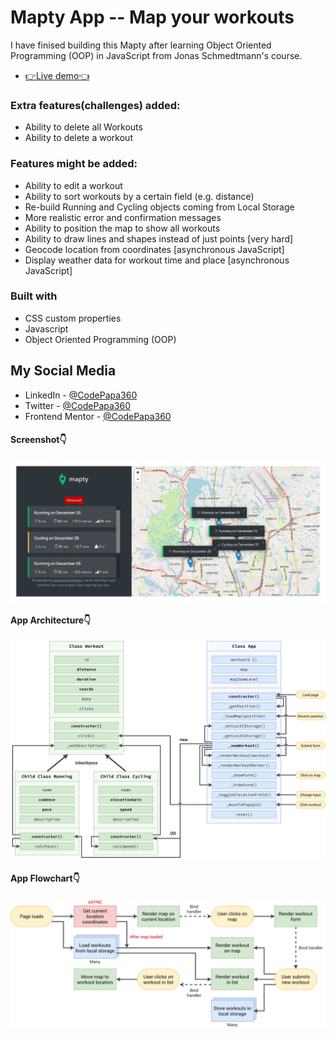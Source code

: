 # Mapty App -- Map your workouts
I have finised building this Mapty after learning Object Oriented Programming (OOP) in JavaScript from Jonas Schmedtmann's course.

- [👉Live demo👈](https://mapty-codepapa360.netlify.app/)

### Extra features(challenges) added:
- Ability to delete all Workouts
- Ability to delete a workout

### Features might be added:
- Ability to edit a workout
- Ability to sort workouts by a certain field (e.g. distance)
- Re-build Running and Cycling objects coming from Local Storage
- More realistic error and confirmation messages
- Ability to position the map to show all workouts
- Ability to draw lines and shapes instead of just points [very hard]
- Geocode location from coordinates [asynchronous JavaScript]
- Display weather data for workout time and place [asynchronous
JavaScript]

### Built with

- CSS custom properties
- Javascript
- Object Oriented Programming (OOP)

## My Social Media

- LinkedIn - [@CodePapa360](https://www.linkedin.com/in/codepapa360)
- Twitter - [@CodePapa360](https://www.twitter.com/CodePapa360)
- Frontend Mentor - [@CodePapa360](https://www.frontendmentor.io/profile/CodePapa360)

#### Screenshot👇

<p><img align="center" src="Screenshot-Mapty__Map your workouts.png"/></p>

#### App Architecture👇

<p><img align="center" src="Mapty-architecture-final.png"/></p>

#### App Flowchart👇

<p><img align="center" src="Mapty-flowchart.png"/></p>
